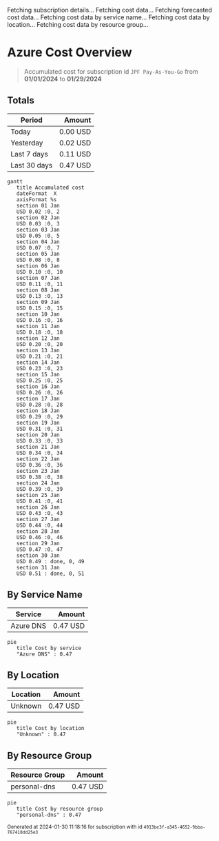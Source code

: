 Fetching subscription details...
Fetching cost data...
Fetching forecasted cost data...
Fetching cost data by service name...
Fetching cost data by location...
Fetching cost data by resource group...
# Azure Cost Overview

> Accumulated cost for subscription id `JPF Pay-As-You-Go` from **01/01/2024** to **01/29/2024**

## Totals

|Period|Amount|
|---|---:|
|Today|0.00 USD|
|Yesterday|0.02 USD|
|Last 7 days|0.11 USD|
|Last 30 days|0.47 USD|

```mermaid
gantt
   title Accumulated cost
   dateFormat  X
   axisFormat %s
   section 01 Jan
   USD 0.02 :0, 2
   section 02 Jan
   USD 0.03 :0, 3
   section 03 Jan
   USD 0.05 :0, 5
   section 04 Jan
   USD 0.07 :0, 7
   section 05 Jan
   USD 0.08 :0, 8
   section 06 Jan
   USD 0.10 :0, 10
   section 07 Jan
   USD 0.11 :0, 11
   section 08 Jan
   USD 0.13 :0, 13
   section 09 Jan
   USD 0.15 :0, 15
   section 10 Jan
   USD 0.16 :0, 16
   section 11 Jan
   USD 0.18 :0, 18
   section 12 Jan
   USD 0.20 :0, 20
   section 13 Jan
   USD 0.21 :0, 21
   section 14 Jan
   USD 0.23 :0, 23
   section 15 Jan
   USD 0.25 :0, 25
   section 16 Jan
   USD 0.26 :0, 26
   section 17 Jan
   USD 0.28 :0, 28
   section 18 Jan
   USD 0.29 :0, 29
   section 19 Jan
   USD 0.31 :0, 31
   section 20 Jan
   USD 0.33 :0, 33
   section 21 Jan
   USD 0.34 :0, 34
   section 22 Jan
   USD 0.36 :0, 36
   section 23 Jan
   USD 0.38 :0, 38
   section 24 Jan
   USD 0.39 :0, 39
   section 25 Jan
   USD 0.41 :0, 41
   section 26 Jan
   USD 0.43 :0, 43
   section 27 Jan
   USD 0.44 :0, 44
   section 28 Jan
   USD 0.46 :0, 46
   section 29 Jan
   USD 0.47 :0, 47
   section 30 Jan
   USD 0.49 : done, 0, 49
   section 31 Jan
   USD 0.51 : done, 0, 51
```

## By Service Name

|Service|Amount|
|---|---:|
|Azure DNS|0.47 USD|

```mermaid
pie
   title Cost by service
   "Azure DNS" : 0.47
```

## By Location

|Location|Amount|
|---|---:|
|Unknown|0.47 USD|

```mermaid
pie
   title Cost by location
   "Unknown" : 0.47
```

## By Resource Group

|Resource Group|Amount|
|---|---:|
|personal-dns|0.47 USD|

```mermaid
pie
   title Cost by resource group
   "personal-dns" : 0.47
```

<sup>Generated at 2024-01-30 11:18:16 for subscription with id `4913be3f-a345-4652-9bba-767418dd25e3`</sup>
